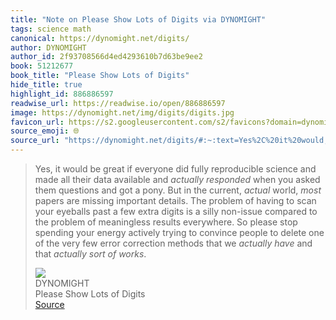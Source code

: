```yaml
---
title: "Note on Please Show Lots of Digits via DYNOMIGHT"
tags: science math
canonical: https://dynomight.net/digits/
author: DYNOMIGHT
author_id: 2f93708566d4ed4293610b7d63be9ee2
book: 51212677
book_title: "Please Show Lots of Digits"
hide_title: true
highlight_id: 886886597
readwise_url: https://readwise.io/open/886886597
image: https://dynomight.net/img/digits/digits.jpg
favicon_url: https://s2.googleusercontent.com/s2/favicons?domain=dynomight.net
source_emoji: 🌐
source_url: "https://dynomight.net/digits/#:~:text=Yes%2C%20it%20would,sort%20of%20works*."
---
```


> Yes, it would be great if everyone did fully reproducible science and made all their data available and *actually responded* when you asked them questions and got a pony. But in the current, *actual* world, *most* papers are missing important details. The problem of having to scan your eyeballs past a few extra digits is a silly non-issue compared to the problem of meaningless results everywhere. So please stop spending your energy actively trying to convince people to delete one of the very few error correction methods that we *actually have* and that *actually sort of works*.
> <div class="quoteback-footer"><div class="quoteback-avatar"><img class="mini-favicon" src="https://s2.googleusercontent.com/s2/favicons?domain=dynomight.net"></div><div class="quoteback-metadata"><div class="metadata-inner"><span style="display:none">FROM:</span><div aria-label="DYNOMIGHT" class="quoteback-author"> DYNOMIGHT</div><div aria-label="Please Show Lots of Digits" class="quoteback-title"> Please Show Lots of Digits</div></div></div><div class="quoteback-backlink"><a target="_blank" aria-label="go to the full text of this quotation" rel="noopener" href="https://dynomight.net/digits/#:~:text=Yes%2C%20it%20would,sort%20of%20works*." class="quoteback-arrow"> Source</a></div></div>